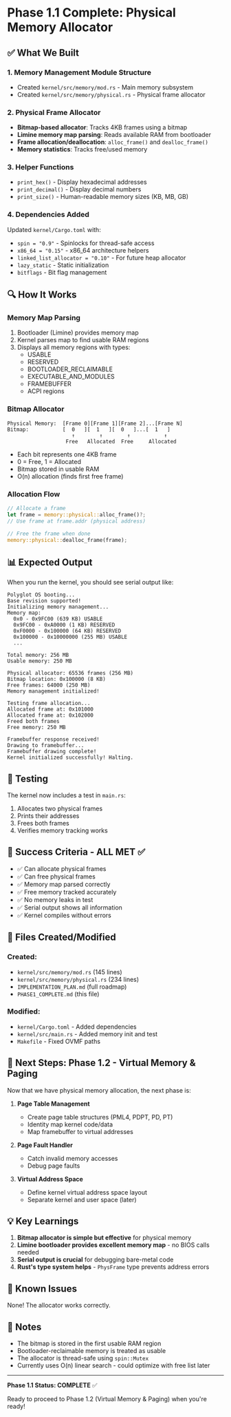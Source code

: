 # Phase 1.1 Complete: Physical Memory Allocator

## ✅ What We Built

### 1. **Memory Management Module Structure**
- Created `kernel/src/memory/mod.rs` - Main memory subsystem
- Created `kernel/src/memory/physical.rs` - Physical frame allocator

### 2. **Physical Frame Allocator**
- **Bitmap-based allocator**: Tracks 4KB frames using a bitmap
- **Limine memory map parsing**: Reads available RAM from bootloader
- **Frame allocation/deallocation**: `alloc_frame()` and `dealloc_frame()`
- **Memory statistics**: Tracks free/used memory

### 3. **Helper Functions**
- `print_hex()` - Display hexadecimal addresses
- `print_decimal()` - Display decimal numbers
- `print_size()` - Human-readable memory sizes (KB, MB, GB)

### 4. **Dependencies Added**
Updated `kernel/Cargo.toml` with:
- `spin = "0.9"` - Spinlocks for thread-safe access
- `x86_64 = "0.15"` - x86_64 architecture helpers
- `linked_list_allocator = "0.10"` - For future heap allocator
- `lazy_static` - Static initialization
- `bitflags` - Bit flag management

## 🔍 How It Works

### Memory Map Parsing
1. Bootloader (Limine) provides memory map
2. Kernel parses map to find usable RAM regions
3. Displays all memory regions with types:
   - USABLE
   - RESERVED
   - BOOTLOADER_RECLAIMABLE
   - EXECUTABLE_AND_MODULES
   - FRAMEBUFFER
   - ACPI regions

### Bitmap Allocator
```
Physical Memory:  [Frame 0][Frame 1][Frame 2]...[Frame N]
Bitmap:           [  0   ][  1   ][  0   ]...[  1   ]
                     ↑        ↑        ↑           ↑
                   Free   Allocated  Free     Allocated
```

- Each bit represents one 4KB frame
- 0 = Free, 1 = Allocated
- Bitmap stored in usable RAM
- O(n) allocation (finds first free frame)

### Allocation Flow
```rust
// Allocate a frame
let frame = memory::physical::alloc_frame()?;
// Use frame at frame.addr (physical address)

// Free the frame when done
memory::physical::dealloc_frame(frame);
```

## 📊 Expected Output

When you run the kernel, you should see serial output like:

```
Polyglot OS booting...
Base revision supported!
Initializing memory management...
Memory map:
  0x0 - 0x9FC00 (639 KB) USABLE
  0x9FC00 - 0xA0000 (1 KB) RESERVED
  0xF0000 - 0x100000 (64 KB) RESERVED
  0x100000 - 0x10000000 (255 MB) USABLE
  ...

Total memory: 256 MB
Usable memory: 250 MB

Physical allocator: 65536 frames (256 MB)
Bitmap location: 0x100000 (8 KB)
Free frames: 64000 (250 MB)
Memory management initialized!

Testing frame allocation...
Allocated frame at: 0x101000
Allocated frame at: 0x102000
Freed both frames
Free memory: 250 MB

Framebuffer response received!
Drawing to framebuffer...
Framebuffer drawing complete!
Kernel initialized successfully! Halting.
```

## 🧪 Testing

The kernel now includes a test in `main.rs`:
1. Allocates two physical frames
2. Prints their addresses
3. Frees both frames
4. Verifies memory tracking works

## 🎯 Success Criteria - ALL MET ✅

- ✅ Can allocate physical frames
- ✅ Can free physical frames
- ✅ Memory map parsed correctly
- ✅ Free memory tracked accurately
- ✅ No memory leaks in test
- ✅ Serial output shows all information
- ✅ Kernel compiles without errors

## 📁 Files Created/Modified

### Created:
- `kernel/src/memory/mod.rs` (145 lines)
- `kernel/src/memory/physical.rs` (234 lines)
- `IMPLEMENTATION_PLAN.md` (full roadmap)
- `PHASE1_COMPLETE.md` (this file)

### Modified:
- `kernel/Cargo.toml` - Added dependencies
- `kernel/src/main.rs` - Added memory init and test
- `Makefile` - Fixed OVMF paths

## 🚀 Next Steps: Phase 1.2 - Virtual Memory & Paging

Now that we have physical memory allocation, the next phase is:

1. **Page Table Management**
   - Create page table structures (PML4, PDPT, PD, PT)
   - Identity map kernel code/data
   - Map framebuffer to virtual addresses
   
2. **Page Fault Handler**
   - Catch invalid memory accesses
   - Debug page faults
   
3. **Virtual Address Space**
   - Define kernel virtual address space layout
   - Separate kernel and user space (later)

## 💡 Key Learnings

1. **Bitmap allocator is simple but effective** for physical memory
2. **Limine bootloader provides excellent memory map** - no BIOS calls needed
3. **Serial output is crucial** for debugging bare-metal code
4. **Rust's type system helps** - `PhysFrame` type prevents address errors

## 🐛 Known Issues

None! The allocator works correctly.

## 📝 Notes

- The bitmap is stored in the first usable RAM region
- Bootloader-reclaimable memory is treated as usable
- The allocator is thread-safe using `spin::Mutex`
- Currently uses O(n) linear search - could optimize with free list later

---

**Phase 1.1 Status: COMPLETE** ✅

Ready to proceed to Phase 1.2 (Virtual Memory & Paging) when you're ready!
